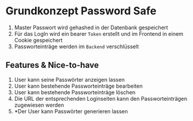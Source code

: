 # Grundkonzept Password Safe

1. Master Passwort wird gehashed in der Datenbank gespeichert
2. Für das LogIn wird ein bearer `Token` erstellt und im Frontend in einem Cookie gespeichert
3. Passworteinträge werden im `Backend` verschlüsselt

## Features & Nice-to-have

1. User kann seine Passwörter anzeigen lassen
2. User kann bestehende Passworteinträge bearbeiten
3. User kann bestehende Passworteinträge löschen
4. Die URL der entsprechenden Loginseiten kann den Passworteinträgen zugewiesen werden
5. *Der User kann Passwörter generieren lassen
